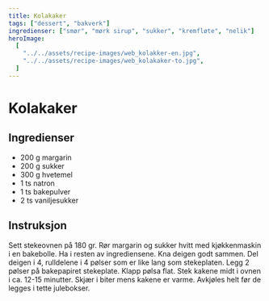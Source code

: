 ```yaml
---
title: Kolakaker
tags: ["dessert", "bakverk"]
ingredienser: ["smør", "mørk sirup", "sukker", "kremfløte", "nelik"]
heroImage:
  [
    "../../assets/recipe-images/web_kolakker-en.jpg",
    "../../assets/recipe-images/web_kolakaker-to.jpg",
  ]
---
```


# Kolakaker

## Ingredienser

- 200 g margarin
- 200 g sukker
- 300 g hvetemel
- 1 ts natron
- 1 ts bakepulver
- 2 ts vaniljesukker

## Instruksjon

Sett stekeovnen på 180 gr. Rør margarin og sukker hvitt med kjøkkenmaskin i en bakebolle. Ha i resten av ingrediensene. Kna deigen godt sammen. Del deigen i 4, rulldelene i 4 pølser som er like lang som stekeplaten. Legg 2 pølser på bakepapiret stekeplate. Klapp pølsa flat. Stek kakene midt i ovnen i ca. 12-15 minutter. Skjær i biter mens kakene er varme. Avkjøles helt før de legges i tette julebokser.
